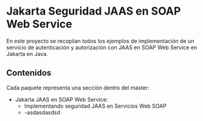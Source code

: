 # Jakarta Seguridad JAAS en SOAP Web Service 

En este proyecto se recopilan todos los ejemplos de implementación de un servicio de autenticación y autorización con JAAS en SOAP Web Service en Jakarta en Java.

## Contenidos

Cada paquete representa una sección dentro del master:

- Jakarta JAAS en SOAP Web Service:
  - Implementando seguridad JAAS en Servicios Web SOAP
  - -asdasdasdsd